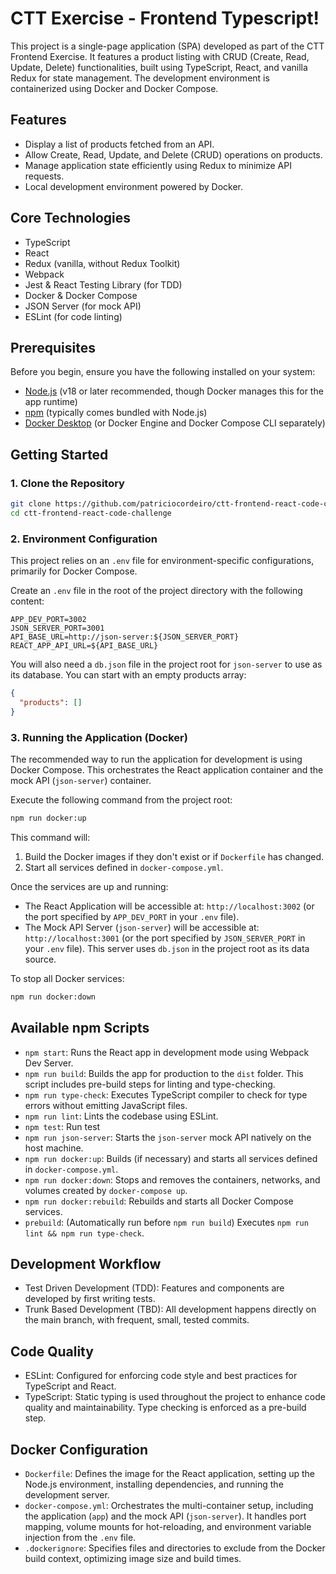 # CTT Exercise - Frontend Typescript!

This project is a single-page application (SPA) developed as part of the CTT Frontend Exercise. It features a product listing with CRUD (Create, Read, Update, Delete) functionalities, built using TypeScript, React, and vanilla Redux for state management. The development environment is containerized using Docker and Docker Compose.

## Features

- Display a list of products fetched from an API.
- Allow Create, Read, Update, and Delete (CRUD) operations on products.
- Manage application state efficiently using Redux to minimize API requests.
- Local development environment powered by Docker.

## Core Technologies

- TypeScript
- React
- Redux (vanilla, without Redux Toolkit)
- Webpack
- Jest & React Testing Library (for TDD)
- Docker & Docker Compose
- JSON Server (for mock API)
- ESLint (for code linting)

## Prerequisites

Before you begin, ensure you have the following installed on your system:

- [Node.js](https://nodejs.org/) (v18 or later recommended, though Docker manages this for the app runtime)
- [npm](https://www.npmjs.com/) (typically comes bundled with Node.js)
- [Docker Desktop](https://www.docker.com/products/docker-desktop/) (or Docker Engine and Docker Compose CLI separately)

## Getting Started

### 1. Clone the Repository

```bash
git clone https://github.com/patriciocordeiro/ctt-frontend-react-code-challenge.git
cd ctt-frontend-react-code-challenge
```

### 2. Environment Configuration

This project relies on an `.env` file for environment-specific configurations, primarily for Docker Compose.

Create an `.env` file in the root of the project directory with the following content:

```env
APP_DEV_PORT=3002
JSON_SERVER_PORT=3001
API_BASE_URL=http://json-server:${JSON_SERVER_PORT}
REACT_APP_API_URL=${API_BASE_URL}
```

You will also need a `db.json` file in the project root for `json-server` to use as its database. You can start with an empty products array:

```json
{
  "products": []
}
```

### 3. Running the Application (Docker)

The recommended way to run the application for development is using Docker Compose. This orchestrates the React application container and the mock API (`json-server`) container.

Execute the following command from the project root:

```bash
npm run docker:up
```

This command will:

1. Build the Docker images if they don't exist or if `Dockerfile` has changed.
2. Start all services defined in `docker-compose.yml`.

Once the services are up and running:

- The React Application will be accessible at: `http://localhost:3002` (or the port specified by `APP_DEV_PORT` in your `.env` file).
- The Mock API Server (`json-server`) will be accessible at: `http://localhost:3001` (or the port specified by `JSON_SERVER_PORT` in your `.env` file). This server uses `db.json` in the project root as its data source.

To stop all Docker services:

```bash
npm run docker:down
```

## Available npm Scripts

- `npm start`: Runs the React app in development mode using Webpack Dev Server.
- `npm run build`: Builds the app for production to the `dist` folder. This script includes pre-build steps for linting and type-checking.
- `npm run type-check`: Executes TypeScript compiler to check for type errors without emitting JavaScript files.
- `npm run lint`: Lints the codebase using ESLint.
- `npm test`: Run test
- `npm run json-server`: Starts the `json-server` mock API natively on the host machine.
- `npm run docker:up`: Builds (if necessary) and starts all services defined in `docker-compose.yml`.
- `npm run docker:down`: Stops and removes the containers, networks, and volumes created by `docker-compose up`.
- `npm run docker:rebuild`: Rebuilds and starts all Docker Compose services.
- `prebuild`: (Automatically run before `npm run build`) Executes `npm run lint && npm run type-check`.

## Development Workflow

- Test Driven Development (TDD): Features and components are developed by first writing tests.
- Trunk Based Development (TBD): All development happens directly on the main branch, with frequent, small, tested commits.

## Code Quality

- ESLint: Configured for enforcing code style and best practices for TypeScript and React.
- TypeScript: Static typing is used throughout the project to enhance code quality and maintainability. Type checking is enforced as a pre-build step.

## Docker Configuration

- `Dockerfile`: Defines the image for the React application, setting up the Node.js environment, installing dependencies, and running the development server.
- `docker-compose.yml`: Orchestrates the multi-container setup, including the application (`app`) and the mock API (`json-server`). It handles port mapping, volume mounts for hot-reloading, and environment variable injection from the `.env` file.
- `.dockerignore`: Specifies files and directories to exclude from the Docker build context, optimizing image size and build times.
